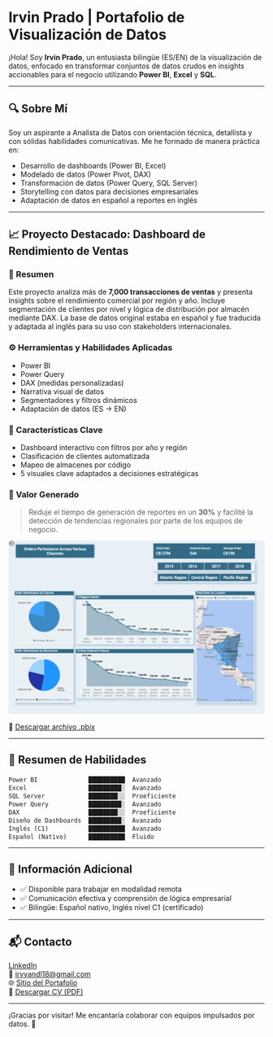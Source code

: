 # Irvin Prado | Portafolio de Visualización de Datos

¡Hola! Soy **Irvin Prado**, un entusiasta bilingüe (ES/EN) de la visualización de datos, enfocado en transformar conjuntos de datos crudos en insights accionables para el negocio utilizando **Power BI**, **Excel** y **SQL**.

---

## 🔍 Sobre Mí

Soy un aspirante a Analista de Datos con orientación técnica, detallista y con sólidas habilidades comunicativas. Me he formado de manera práctica en:

- Desarrollo de dashboards (Power BI, Excel)
- Modelado de datos (Power Pivot, DAX)
- Transformación de datos (Power Query, SQL Server)
- Storytelling con datos para decisiones empresariales
- Adaptación de datos en español a reportes en inglés

---

## 📈 Proyecto Destacado: Dashboard de Rendimiento de Ventas

### 📝 Resumen

Este proyecto analiza más de **7,000 transacciones de ventas** y presenta insights sobre el rendimiento comercial por región y año. Incluye segmentación de clientes por nivel y lógica de distribución por almacén mediante DAX. La base de datos original estaba en español y fue traducida y adaptada al inglés para su uso con stakeholders internacionales.

### ⚙️ Herramientas y Habilidades Aplicadas

- Power BI  
- Power Query  
- DAX (medidas personalizadas)  
- Narrativa visual de datos  
- Segmentadores y filtros dinámicos  
- Adaptación de datos (ES → EN)

### 🧩 Características Clave

- Dashboard interactivo con filtros por año y región  
- Clasificación de clientes automatizada  
- Mapeo de almacenes por código  
- 5 visuales clave adaptados a decisiones estratégicas

### 🧠 Valor Generado

> Reduje el tiempo de generación de reportes en un **30%** y facilité la detección de tendencias regionales por parte de los equipos de negocio.

![Vista previa](https://github.com/Irvyandl/Portfolio/raw/main/Screenshot%202025-06-12%20131758.png)

🔗 [Descargar archivo .pbix](https://github.com/Irvyandl/Report-Portafolio/blob/c1ade7570ebead550cec6012dcca2558d9eef2c4/SalesReportBI.pbix?raw=true)

---

## 🧰 Resumen de Habilidades

```text
Power BI              ██████████  Avanzado
Excel                 █████████░  Avanzado
SQL Server            ████████░░  Proeficiente
Power Query           █████████░  Avanzado
DAX                   ████████░░  Proeficiente
Diseño de Dashboards  █████████░  Avanzado
Inglés (C1)           ██████████  Avanzado
Español (Nativo)      ██████████  Fluido
```

---

## 💼 Información Adicional

- ✅ Disponible para trabajar en modalidad remota  
- ✅ Comunicación efectiva y comprensión de lógica empresarial  
- ✅ Bilingüe: Español nativo, Inglés nivel C1 (certificado)

---

## 📬 Contacto

[LinkedIn](http://www.linkedin.com/in/irvin-prado-6961b1363)  
📧 irvyandl18@gmail.com  
🌐 [Sitio del Portafolio](https://irvyandl.github.io/Portafolio/)  
📄 [Descargar CV (PDF)](https://drive.google.com/file/d/1j_YC12VuKdkY_dQuE8nQrAhRVql_I4RH/view?usp=drive_link)

---

¡Gracias por visitar! Me encantaría colaborar con equipos impulsados por datos. 🚀
